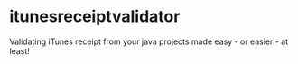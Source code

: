 # itunesreceiptvalidator
Validating iTunes receipt from your java projects made easy - or easier - at least!

